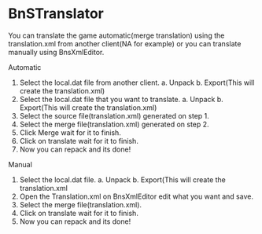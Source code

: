 # BnSTranslator

You can translate the game automatic(merge translation) using the translation.xml from another client(NA for example) or you can translate manually using BnsXmlEditor.

Automatic
1. Select the local.dat file from another client.
a. Unpack
b. Export(This will create the translation.xml)
2. Select the local.dat file that you want to translate.
a. Unpack
b. Export(This will create the translation.xml)
3. Select the source file(translation.xml) generated on step 1.
4. Select the merge file(translation.xml) generated on step 2.
5. Click Merge wait for it to finish.
6. Click on translate wait for it to finish.
7. Now you can repack and its done!

Manual
1. Select the local.dat file.
a. Unpack
b. Export(This will create the translation.xml
2. Open the Translation.xml on BnsXmlEditor edit what you want and save.
3. Select the merge file(translation.xml).
4. Click on translate wait for it to finish.
5. Now you can repack and its done!
